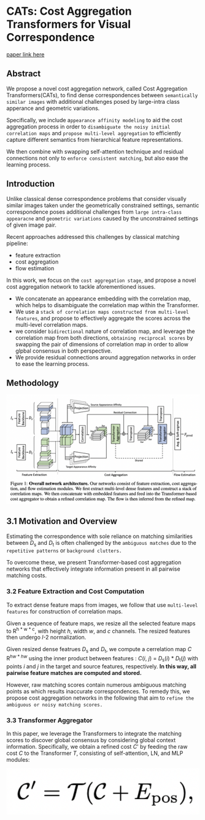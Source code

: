 
# CATs: Cost Aggregation Transformers for Visual Correspondence

[paper link here](https://arxiv.org/pdf/2106.02520.pdf)

## Abstract

We propose a novel cost aggregation network, called Cost Aggregation Transformers(CATs), to find dense correspondences
between `semantically similar images` with additional challenges posed by large-intra class apperance and
geometric variations.

Specifically, we include a`ppearance affinity modeling` to aid the cost aggregation process in order to `disambiguate the noisy
initial correlation maps` and `propose multi-level aggregation` to efficiently capture different semantics from hierarchical feature
representations.

We then combine with swapping self-attention technique and residual connections not only to `enforce consistent matching`,
but also ease the learning process.

## Introduction

Unlike classical dense correspondence problems that consider visually similar images taken under the
geometrically constrained settings, semantic correspondence poses additional challenges from `large
intra-class appearacne` and `geometric variations` caused by the unconstrained settings of given image pair.

Recent approaches addressed this challenges by classical matching pipeline:
* feature extraction
* cost aggregation
* flow estimation

In this work, we focus on the `cost aggregation stage`, and propose a novel cost aggregation network to tackle
aforementioned issues.

* We concatenate an appearance embedding with the correlation map, which helps to disambiguate the correlation map within the Transformer.
* We use a `stack of correlation maps constructed from multi-level features`, and propose to effectively aggregate the scores
across the multi-level correlation maps.
* we consider `bidirectional` nature of correlation map, and leverage the correlation map from both directions, `obtaining
reciprocal scores` by swapping the pair of dimensions of correlation map in order to allow glpbal consensus in both perspective.
* We provide residual connections around aggregation networks in order to ease the learning process.

## Methodology

<img src="https://github.com/0nandon/2022_CVLAB_WINTER_STUDY/blob/main/photo/CATs_1.png" width=700>

## 3.1 Motivation and Overview

Estimating the correspondence with sole reliance on matching similarities between *D*<sub>s</sub> and *D*<sub>t</sub> is often
challenged by the `ambiguous matches` due to the `repetitive patterns` or `background clutters.`

To overcome these, we present Transformer-based cost aggregation networks that effectively integrate information present in all
pairwise matching costs.

### 3.2 Feature Extraction and Cost Computation

To extract dense feature maps from images, we follow that use `multi-level features` for construction of correlation maps.

Given a sequence of feature maps, we resize all the selected feature maps to R<sup>h * w * c</sup>, with height *h*, width *w*,
and *c* channels. The resized features then undergo *l*-2 normalization.

Given resized dense featrues *D*<sub>s</sub> and *D*<sub>t</sub>, we compute a cerrelation map *C* R<sup>*hw* * *hw*</sup> using
the inner product between features : *C*(*i*, *j*) = *D*<sub>s</sub>(*i*) * *D*<sub>t</sub>(*j*) with points *i* and *j* in the
target and source features, respectively. **In this way, all pairwise feature matches are computed and stored.**

However, raw matching scores contain numerous ambiguous matching points as which results inaccurate correspondences. To remedy this,
we propose cost aggregation networks in the following that aim to `refine the ambiguous or noisy matching scores.`

### 3.3 Transformer Aggregator

In this paper, we leverage the Transformers to integrate the matching scores to discover global consensus by considering global
context information. Specifically, we obtain a refined cost *C*' by feeding the raw cost *C* to the Transformer *T*, consisting
of self-attention, LN, and MLP modules:

<img src="https://github.com/0nandon/2022_CVLAB_WINTER_STUDY/blob/main/photo/CATs_2.png" width=600>
